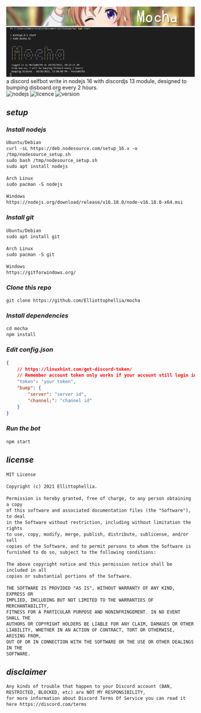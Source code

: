 ![mocha](/image/mocha.jpg)
![ss](/image/ss.png)
a discord selfbot write in nodejs 16 with discordjs 13 module, designed to bumping disboard.org every 2 hours. <br/>
![nodejs](https://img.shields.io/badge/NODEJS-16-bf616a?style=flat-square)
![licence](https://img.shields.io/badge/LICENE-MIT-ebcb8b?style=flat-square)
![version](https://img.shields.io/badge/VERSION-1.0.1-a3be8c?style=flat-square)

## _setup_

### _Install nodejs_

```
Ubuntu/Debian
curl -sL https://deb.nodesource.com/setup_16.x -o /tmp/nodesource_setup.sh
sudo bash /tmp/nodesource_setup.sh
sudo apt install nodejs

Arch Linux
sudo pacman -S nodejs

Windows
https://nodejs.org/download/release/v16.18.0/node-v16.18.0-x64.msi
```

### _Install git_

```
Ubuntu/Debian
sudo apt install git

Arch Linux
sudo pacman -S git

Windows
https://gitforwindows.org/
```

### _Clone this repo_

```
git clone https://github.com/Elliottophellia/mocha
```

### _Install dependencies_

```
cd mocha
npm install
```

### _Edit config.json_

```json
{
    // https://linuxhint.com/get-discord-token/
    // Remember account token only works if your account still login in the browser (you can close it but dont logout or clear cache)
    "token": "your token", 
    "bump": {
        "server": "server id",
        "channel;": "channel id"
    }
}
```

### _Run the bot_

```
npm start
```


## _license_
```
MIT License

Copyright (c) 2021 Ellittophellia.

Permission is hereby granted, free of charge, to any person obtaining a copy
of this software and associated documentation files (the "Software"), to deal
in the Software without restriction, including without limitation the rights
to use, copy, modify, merge, publish, distribute, sublicense, and/or sell
copies of the Software, and to permit persons to whom the Software is
furnished to do so, subject to the following conditions:

The above copyright notice and this permission notice shall be included in all
copies or substantial portions of the Software.

THE SOFTWARE IS PROVIDED "AS IS", WITHOUT WARRANTY OF ANY KIND, EXPRESS OR
IMPLIED, INCLUDING BUT NOT LIMITED TO THE WARRANTIES OF MERCHANTABILITY,
FITNESS FOR A PARTICULAR PURPOSE AND NONINFRINGEMENT. IN NO EVENT SHALL THE
AUTHORS OR COPYRIGHT HOLDERS BE LIABLE FOR ANY CLAIM, DAMAGES OR OTHER
LIABILITY, WHETHER IN AN ACTION OF CONTRACT, TORT OR OTHERWISE, ARISING FROM,
OUT OF OR IN CONNECTION WITH THE SOFTWARE OR THE USE OR OTHER DEALINGS IN THE
SOFTWARE.

```

## _disclaimer_
```
Any kinds of trouble that happen to your Discord account (BAN, RESTRICTED, BLOCKED, etc) are NOT MY RESPONSIBILITY,
for more information about Discord Terms Of Service you can read it here https://discord.com/terms
```
